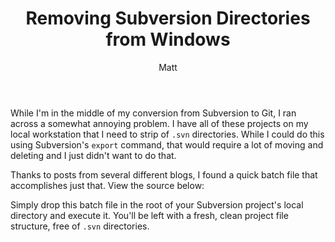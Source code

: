 ﻿---
title: Removing Subversion Directories from Windows
author: Matt
layout: post
permalink: /2010/09/removing-subversion-directories-from-windows/
categories:
  - Miscellaneous
tags:
  - tutorial
---

While I'm in the middle of my conversion from Subversion to Git, I ran across a somewhat annoying problem. I have all of these projects on my local workstation that I need to strip of `.svn` directories. While I could do this using Subversion's `export` command, that would require a lot of moving and deleting and I just didn't want to do that.

Thanks to posts from several different blogs, I found a quick batch file that accomplishes just that. View the source below:

<script src="https://gist.github.com/mbmccormick/1272822.js"> </script>

Simply drop this batch file in the root of your Subversion project's local directory and execute it. You'll be left with a fresh, clean project file structure, free of `.svn` directories.
